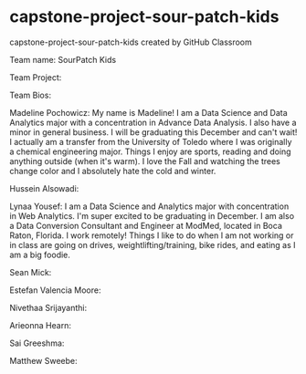 # capstone-project-sour-patch-kids
capstone-project-sour-patch-kids created by GitHub Classroom

Team name: SourPatch Kids

Team Project: 

Team Bios:


Madeline Pochowicz: My name is Madeline! I am a Data Science and Data Analytics major with a concentration in Advance Data Analysis. I also have a minor in general business. I will be graduating this December and can't wait! I actually am a transfer from the University of Toledo where I was originally a chemical engineering major. Things I enjoy are sports, reading and doing anything outside (when it's warm). I love the Fall and watching the trees change color and I absolutely hate the cold and winter. 

Hussein Alsowadi:

Lynaa Yousef: I am a Data Science and Analytics major with concentration in Web Analytics. I'm super excited to be graduating in December. I am also a Data Conversion Consultant and Engineer at ModMed, located in Boca Raton, Florida. I work remotely! Things I like to do when I am not working or in class are going on drives, weightlifting/training, bike rides, and eating as I am a big foodie.

Sean Mick:

Estefan Valencia Moore:


Nivethaa Srijayanthi:

Arieonna Hearn:


Sai Greeshma:

Matthew Sweebe: 
